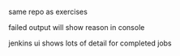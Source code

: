 
same repo as exercises

failed output will show reason in console

jenkins ui shows lots of detail for completed jobs